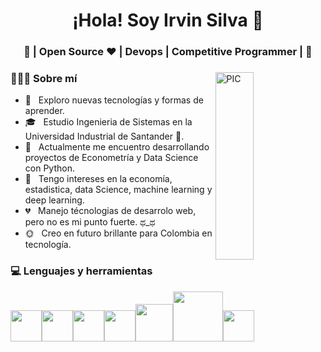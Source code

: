 <h1 align="center">¡Hola! Soy Irvin Silva 👋 </h1>
<h3 align="center">🚀 | Open Source ♥ | Devops | Competitive Programmer |  🚀</h3>
<div>
<img width = "35%" align="right" alt="PIC" height="300px" src="https://www.pngitem.com/pimgs/m/4-42822_apple-tv-copy-developer-illustration-png-transparent-png.png" />
<div align="left"> 
  <h3> 👨🏻‍💻 Sobre mí </h3>

  - 🤔 &nbsp; Exploro nuevas tecnologías y formas de aprender. 
  - 🎓 &nbsp; Estudio Ingenieria de Sistemas en la Universidad Industrial de Santander 💚.
  - 💼 &nbsp; Actualmente me encuentro desarrollando proyectos de Econometría y Data Science con Python.
  - 🌱 &nbsp; Tengo intereses en la economía, estadistica, data Science, machine learning y deep learning.
  - 💔 &nbsp; Manejo técnologias de desarrolo web, pero no es mi punto fuerte. ಥ_ಥ
  - 🌞 &nbsp; Creo en futuro brillante para Colombia en tecnología. 
</div> 
</div>

<div>
  <h3> 💻 Lenguajes y herramientas </h3>
  <p>
   <img src="https://media3.giphy.com/media/ln7z2eWriiQAllfVcn/200w.webp" width="50"><img src="https://i.giphy.com/media/LMt9638dO8dftAjtco/200.webp"   width="50"><img src="https://i.giphy.com/media/eNAsjO55tPbgaor7ma/200w.webp" width="50"><img src="https://i.giphy.com/media/IdyAQJVN2kVPNUrojM/200.webp" width="50"><img src="https://roszkowski.dev/images/2020-05-04/flutter_logo_leg.gif" width="60"><img src="https://upload.wikimedia.org/wikipedia/commons/thumb/7/75/Django_logo.svg/2560px-Django_logo.svg.png" width="80"><img src="https://cdn.goconqr.com/uploads/node/image/42550250/3e9cb3a5-aad5-4fd5-9aa3-84948f787330.png" width="50">
  <p>
</div> 

